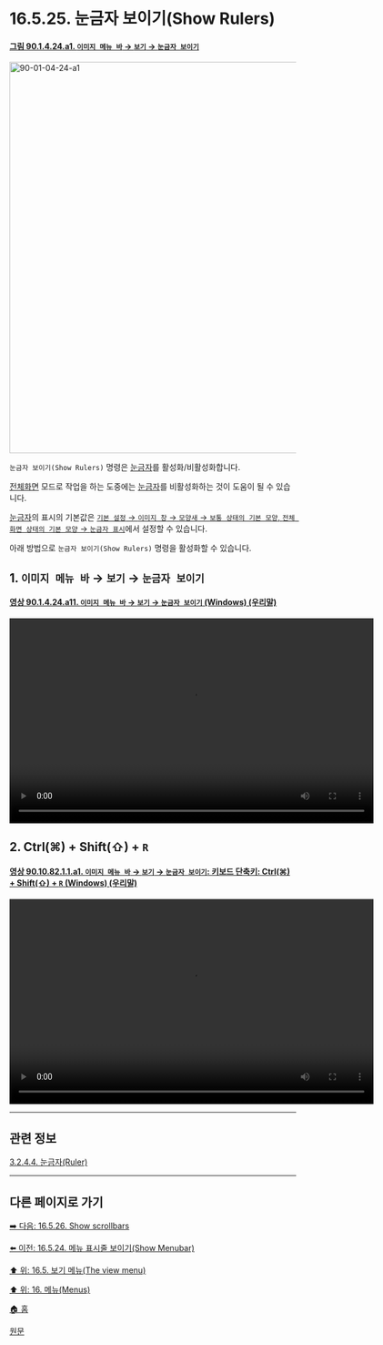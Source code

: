 # 16.5.25. 눈금자 보이기(Show Rulers)

<a id="90-01-04-24-a1"></a>

#### [그림 90.1.4.24.a1. `이미지 메뉴 바` → `보기` → `눈금자 보이기`](./90-01-04-24-show_rulers.md#90-01-04-24-a1)
<img width="940" height="687" alt="90-01-04-24-a1" src="https://github.com/user-attachments/assets/95b40b59-6c08-4a79-a910-e569d424b0f5" />

`눈금자 보이기(Show Rulers)` 명령은 [눈금자](./03-02-04-04-ruler.md)를 활성화/비활성화합니다.

[전체화면](./16-05-09-00-full-screen.md) 모드로 작업을 하는 도중에는 [눈금자](./03-02-04-04-ruler.md)를 비활성화하는 것이 도움이 될 수 있습니다.

[눈금자](./03-02-04-04-ruler.md)의 표시의 기본값은 [`기본 설정` → `이미지 창` → `모양새` → `보통 상태의 기본 모양`, `전체 화면 상태의 기본 모양` → `눈금자 표시`](./12-01-19-image-window-appearance.md)에서 설정할 수 있습니다.

아래 방법으로 `눈금자 보이기(Show Rulers)` 명령을 활성화할 수 있습니다.

<a id="16-05-25-s1"></a>

## 1. `이미지 메뉴 바` → `보기` → `눈금자 보이기`

<a id="90-01-04-24-a11"></a>

#### [영상 90.1.4.24.a11. `이미지 메뉴 바` → `보기` → `눈금자 보이기` (Windows) (우리말)](./90-01-04-24-show_rulers.md#90-01-04-24-a11)
<video controls="controls" width="640" height="360" src="https://github.com/user-attachments/assets/2c85c7c9-d588-4605-85dd-57c94b25d1ee"></video>

<a id="16-05-25-s2"></a>

## 2. Ctrl(⌘) + Shift(⇧) + `R`

<a id="90-10-82-01-01-a1"></a>

#### [영상 90.10.82.1.1.a1. `이미지 메뉴 바` → `보기` → `눈금자 보이기`: 키보드 단축키: Ctrl(⌘) + Shift(⇧) + `R` (Windows) (우리말)](./90-10-82-01-01-ctrl_shift_r.md#90-10-82-01-01-a1)
<video controls="controls" width="640" height="360" src="https://github.com/user-attachments/assets/0765dd7b-1e03-4d88-ad06-5c3d8a04b32f"></video>

***

## 관련 정보

[3.2.4.4. 눈금자(Ruler)](./03-02-04-04-ruler.md)

***

## 다른 페이지로 가기

[➡️ 다음: 16.5.26. Show scrollbars](./16-05-26-show-scrollbars.md)

[⬅️ 이전: 16.5.24. 메뉴 표시줄 보이기(Show Menubar)](./16-05-24-show-menubar.md)

[⬆️ 위: 16.5. 보기 메뉴(The view menu)](./16-05-00-the-view-menu.md)

[⬆️ 위: 16. 메뉴(Menus)](./16-00-menus.md)

[🏠 홈](./00-home.md)

[원문](https://docs.gimp.org/2.10/ko/gimp-view-show-rulers.html)